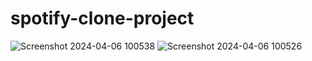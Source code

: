 # spotify-clone-project
![Screenshot 2024-04-06 100538](https://github.com/user-attachments/assets/ce233e7e-9c24-46ca-8a2f-5999cca3991d)
![Screenshot 2024-04-06 100526](https://github.com/user-attachments/assets/6a1611df-6896-4ff1-b503-8f5f67cee648)
